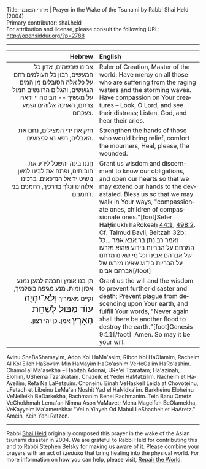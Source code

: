 <html>
<head></head>
<body>
Title: אחרי הצונמי | Prayer in the Wake of the Tsunami by Rabbi Shai Held (2004)<br />
Primary contributor: shai.held<br />
For attribution and license, please consult the following URL: <a href="http://opensiddur.org/?p=2788">http://opensiddur.org/?p=2788</a>
<p />
<hr />

<table style="margin-left: auto;margin-right: auto;" class="draggable">
<thead><tr><th id="x" style="text-align: right;">Hebrew</th><th style="text-align: left;">English</th></tr></thead>
<tbody>
<tr><td style="vertical-align:top;" width="46%">
<div class="liturgy" lang="he" style="text-align: right;">
אבינו שבשמים, אדון כל המעשים, רבון כל העולמים
רחם על כל אלה הסובלים מן המים הגועשים, והגלים הרועשים
חמול על מעשיך -- 
הביטה יי וראה צרתם, 
האזינה אלוהים ושמע צעקתם.
</span></div></td>

<td style="vertical-align:top;" width="53%"><div class="english" lang="en">
Ruler of Creation, Master of the world:
Have mercy on all those who are suffering from the raging waters and the storming waves.
Have compassion on Your creatures – 
Look, O Lord, and see their distress; 
Listen, God, and hear their cries.
</div></td>
</tr>


<tr><td style="vertical-align:top;" width="46%">
<div class="liturgy" lang="he" style="text-align: right;">
חזק את ידי המצילים, 
נחם את האבלים, 
רפא נא לפצועים.
</span></div></td>

<td style="vertical-align:top;" width="53%"><div class="english" lang="en">
Strengthen the hands of those who would bring relief, 
comfort the mourners,
Heal, please, the wounded.
</div></td>
</tr>


<tr><td style="vertical-align:top;" width="46%">
<div class="liturgy" lang="he" style="text-align: right;">
חָננו בינה והשכל לידע את חובותינו, 
ופתח את לבינו 
למען נושיט יד אל הנדכּאים.
ברכינו אלוהינו ונלך בדרכיך, 
רחמנים בני רחמנים.
</span></div></td>

<td style="vertical-align:top;" width="53%"><div class="english" lang="en">
Grant us wisdom and discernment to know our obligations,
and open our hearts 
so that we may extend our hands to the devastated.
Bless us so that we may walk in Your ways,
"compassionate ones, children of compassionate ones."[foot]Sefer HaḤinukh haRokeaḥ <a href="http://www.sefaria.org/Sefer_HaChinukh.44.1">44:1</a>, <a href="http://www.sefaria.org/Sefer_HaChinukh.498.2?lang=he&layout=lines&sidebarLang=all">498:2</a>. Cf. Talmud Bavli, Beitzah 32b: ואמר רב נתן בר אבא אמר ...כל המרחם על הבריות בידוע שהוא מזרעו של אברהם אבינו וכל מי שאינו מרחם על הבריות בידוע שאינו מזרעו של אברהם אבינו[/foot]
</div></td>
</tr>


<tr><td style="vertical-align:top;" width="46%">
<div class="liturgy" lang="he" style="text-align: right;">
תן בנו אומץ וחכמה 
למען נמנע אסון ומות.
מנע מגיפה בעולמיך, 
וקיים מאמריך
<span class="scribe" lang="he" style="font-size : x-large;">וְלֹא־יִהְיֶה עוֺד מַבּוּל לְשַׁחֵת הָאָרֶץ</span>
אמן. כן יהי רצון.‏
</span></div>
</td>
 
<td style="vertical-align:top;" width="53%"><div class="english" lang="en">
Grant us the will and the wisdom 
to prevent further disaster and death;
Prevent plague from descending upon Your earth, 
and fulfill Your words,
"Never again shall there be another flood to destroy the earth."[foot]Genesis 9:11[/foot]&nbsp;
Amen. So may it be your will.
</div></td>
</tr>
</tbody></table>

<div class="english" lang="en">
Avinu SheBaShamayim, Adon Kol HaMa'asim, Ribon Kol HaOlamim,
Racheim Al Kol Eileh HaSovlim Min HaMayim HaGo'ashim VeHeGalim HaRo'ashim.
Chamol al Ma'asekha – Habitah Adonai, URe'ei Tzaratam;
Ha'azinah, Elohim, UShema Tza'akatam.
Chazeik et Yedei HaMatzilim, Nacheim et Ha-Aveilim, Refa Na LaPetzuim.
Choneinu Binah VeHaskeil Leida at Chovoteinu,
uFetach et Libeinu LeMa'an Noshit Yad el HaNidka'im.
Barkheinu Eloheinu VeNeileikh BeDarkekha, Rachmanim Benei Rachmanim.
Tein Banu Ometz VeChokhmah Lema'an Nimna Ason VaMavet;
Mena Mageifah BeOlamekha, VeKayyeim Ma'amerekha:
"VeLo Yihyeh Od Mabul LeShacheit et HaAretz."
Amein, Kein Yehi Ratzon.
</div>

<hr />

Rabbi <a href="http://www.mechonhadar.org/faculty">Shai Held</a> originally composed this prayer in the wake of the Asian tsunami disaster in 2004. We are grateful to Rabbi Held for contributing this and to Rabbi Stephen Belsky for making us aware of it. Please combine your prayers with an act of <em>tzedaka</em> that bring healing into the physical world. For more information on how you can help, please visit, <a href="http://werepair.org">Repair the World</a>.
</body>
</html>